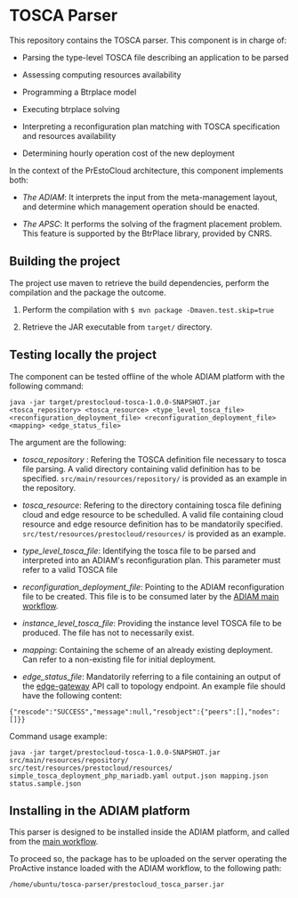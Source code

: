 # TOSCA Parser

This repository contains the TOSCA parser. This component is in charge of:

- Parsing the type-level TOSCA file describing an application to be parsed

- Assessing computing resources availability

- Programming a Btrplace model

- Executing btrplace solving

- Interpreting a reconfiguration plan matching with TOSCA specification and resources availability

- Determining hourly operation cost of the new deployment

In the context of the PrEstoCloud architecture, this component implements both:

- *The ADIAM*: It interprets the input from the meta-management layout, and determine which management operation should be enacted.

- *The APSC*: It performs the solving of the fragment placement problem. This feature is supported by the BtrPlace library, provided by CNRS.

## Building the project

The project use maven to retrieve the build dependencies, perform the compilation and the package the outcome.

1. Perform the compilation with `$ mvn package -Dmaven.test.skip=true`

2. Retrieve the JAR executable from `target/` directory.

## Testing locally the project

The component can be tested offline of the whole ADIAM platform with the following command:

```
java -jar target/prestocloud-tosca-1.0.0-SNAPSHOT.jar <tosca_repository> <tosca_resource> <type_level_tosca_file> <reconfiguration_deployment_file> <reconfiguration_deployment_file> <mapping> <edge_status_file>
```

The argument are the following:

- *tosca_repository* : Refering the TOSCA definition file necessary to tosca file parsing. A valid directory containing valid definition has to be specified. `src/main/resources/repository/` is provided as an example in the repository.

- *tosca_resource*: Refering to the directory containing tosca file defining cloud and edge resource to be schedulled. A valid file containing cloud resource and edge resource definition has to be mandatorily specified. `src/test/resources/prestocloud/resources/` is provided as an example.

- *type_level_tosca_file*: Identifying the tosca file to be parsed and interpreted into an ADIAM's reconfiguration plan. This parameter must refer to a valid TOSCA file

- *reconfiguration_deployment_file*: Pointing to the ADIAM reconfiguration file to be created. This file is to be consumed later by the [ADIAM main workflow](https://gitlab.com/prestocloud-project/adiam-workflows).

- *instance_level_tosca_file*: Providing the instance level TOSCA file to be produced. The file has not to necessarily exist.

- *mapping*: Containing the scheme of an already existing deployment. Can refer to a non-existing file for initial deployment.

- *edge_status_file*: Mandatorily referring to a file containing an output of the [edge-gateway](https://gitlab.com/prestocloud-project/edge-gateway/tree/master) API call to topology endpoint. An example file should have the following content:
```
{"rescode":"SUCCESS","message":null,"resobject":{"peers":[],"nodes":[]}}

```

Command usage example:
```
java -jar target/prestocloud-tosca-1.0.0-SNAPSHOT.jar  src/main/resources/repository/ src/test/resources/prestocloud/resources/ simple_tosca_deployment_php_mariadb.yaml output.json mapping.json status.sample.json
```

## Installing in the ADIAM platform

This parser is designed to be installed inside the ADIAM platform, and called from the [main workflow](https://gitlab.com/prestocloud-project/adiam-workflows).

To proceed so, the package has to be uploaded on the server operating the ProActive instance loaded with the ADIAM workflow, to the following path:
```
/home/ubuntu/tosca-parser/prestocloud_tosca_parser.jar
```
